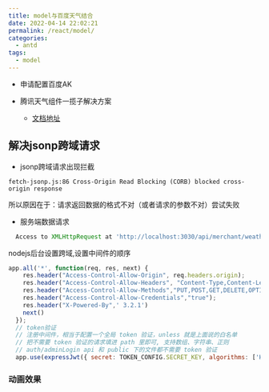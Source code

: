 ```yaml
---
title: model与百度天气结合
date: 2022-04-14 22:02:21
permalink: /react/model/
categories:
  - antd
tags:
  - model
---
```



- 申请配置百度AK

- 腾讯天气组件一揽子解决方案
  - [文档地址](https://www.douyacun.com/article/b9093956c565e471f45c035b5870ed0c)


## 解决jsonp跨域请求

- jsonp跨域请求出现拦截
  

`fetch-jsonp.js:86 Cross-Origin Read Blocking (CORB) blocked cross-origin response`

所以原因在于：请求返回数据的格式不对（或者请求的参数不对）尝试失败

- 服务端数据请求


```js
  Access to XMLHttpRequest at 'http://localhost:3030/api/merchant/weather' from origin 'http://localhost:3000' has been blocked by CORS policy: Response to preflight request doesn't pass access control check: The value of the 'Access-Control-Allow-Origin' header in the response must not be the wildcard '*' when the request's credentials mode is 'include'. The credentials mode of requests initiated by the XMLHttpRequest is controlled by the withCredentials attribute.
```

nodejs后台设置跨域,设置中间件的顺序
```js
app.all('*', function(req, res, next) {
    res.header("Access-Control-Allow-Origin", req.headers.origin);
    res.header("Access-Control-Allow-Headers", "Content-Type,Content-Length, Authorization, Accept,X-Requested-With");
    res.header("Access-Control-Allow-Methods","PUT,POST,GET,DELETE,OPTIONS");
    res.header("Access-Control-Allow-Credentials","true");
    res.header("X-Powered-By",' 3.2.1')
    next()
  });
  // token验证
  // 注册中间件，相当于配置一个全局 token 验证，unless 就是上面说的白名单
  // 把不需要 token 验证的请求填进 path 里即可, 支持数组、字符串、正则
  // auth/adminLogin api 和 public 下的文件都不需要 token 验证
  app.use(expressJwt({ secret: TOKEN_CONFIG.SECRET_KEY, algorithms: ['HS256'] , credentialsRequired: true}).unless({path: whiteRoute}));
```

### 动画效果


